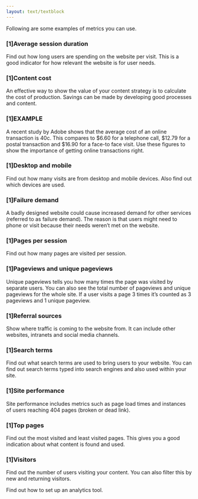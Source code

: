 ```yaml
---
layout: text/textblock
---
```


Following are some examples of metrics you can use.

### [1]Average session duration

Find out how long users are spending on the website per visit. This is a good indicator for how relevant the website is for user needs.

### [1]Content cost 

An effective way to show the value of your content strategy is to calculate the cost of production. Savings can be made by developing good processes and content.

### [1]EXAMPLE

A recent study by Adobe shows that the average cost of an online transaction is 40c.  This compares to $6.60 for a telephone call, $12.79 for a postal transaction and $16.90 for a face-to face visit.
Use these figures to show the importance of getting online transactions right.

### [1]Desktop and mobile

Find out how many visits are from desktop and mobile devices. Also find out which devices are used.

### [1]Failure demand

A badly designed website could cause increased demand for other services (referred to as failure demand). The reason is that users might need to phone or visit because their needs weren’t met on the website.

### [1]Pages per session

Find out how many pages are visited per session.

### [1]Pageviews and unique pageviews

Unique pageviews tells you how many times the page was visited by separate users. You can also see the total number of pageviews and unique pageviews for the whole site. If a user visits a page 3 times it’s counted as 3 pageviews and 1 unique pageview.

### [1]Referral sources

Show where traffic is coming to the website from. It can include other websites, intranets and social media channels.

### [1]Search terms

Find out what search terms are used to bring users to your website. You can find out search terms typed into search engines and also used within your site.

### [1]Site performance

Site performance includes metrics such as page load times and instances of users reaching 404 pages (broken or dead link). 

### [1]Top pages

Find out the most visited and least visited pages. This gives you a good indication about what content is found and used.

### [1]Visitors

Find out the number of users visiting your content. You can also filter this by new and returning visitors.

Find out how to set up an analytics tool.

